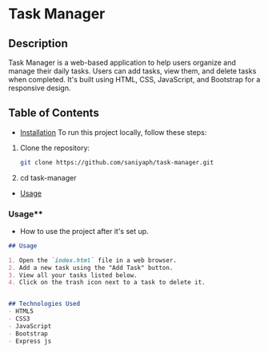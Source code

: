 # Task Manager

## Description
Task Manager is a web-based application to help users organize and manage their daily tasks. Users can add tasks, view them, and delete tasks when completed. It's built using HTML, CSS, JavaScript, and Bootstrap for a responsive design.


## Table of Contents
- [Installation](#installation)
To run this project locally, follow these steps:
1. Clone the repository:
   ```bash
   git clone https://github.com/saniyaph/task-manager.git
2. cd task-manager
- [Usage](#usage)



###  Usage**
- How to use the project after it's set up.

```markdown
## Usage

1. Open the `index.html` file in a web browser.
2. Add a new task using the "Add Task" button.
3. View all your tasks listed below.
4. Click on the trash icon next to a task to delete it.


## Technologies Used
- HTML5
- CSS3
- JavaScript
- Bootstrap
- Express js



